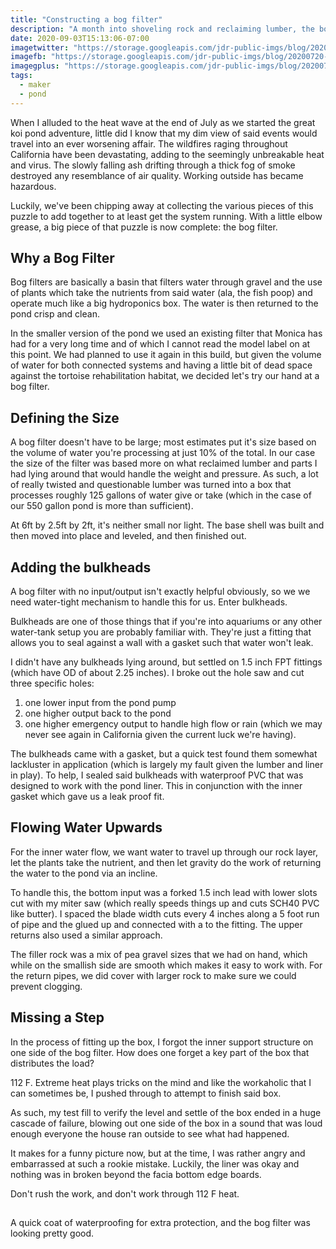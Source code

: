 ```yaml
---
title: "Constructing a bog filter"
description: "A month into shoveling rock and reclaiming lumber, the bog filter is setup for plumbing."
date: 2020-09-03T15:13:06-07:00
imagetwitter: "https://storage.googleapis.com/jdr-public-imgs/blog/20200720-trough-installed-800.jpg"
imagefb: "https://storage.googleapis.com/jdr-public-imgs/blog/20200720-trough-installed-800.jpg"
imagegplus: "https://storage.googleapis.com/jdr-public-imgs/blog/20200720-trough-installed-800.jpg"
tags:
  - maker
  - pond
---
```


When I alluded to the heat wave at the end of July as we started the great koi pond adventure, little did I know that my dim view of said events would travel into an ever worsening affair. The wildfires raging throughout California have been devastating, adding to the seemingly unbreakable heat and virus. The slowly falling ash drifting through a thick fog of smoke destroyed any resemblance of air quality. Working outside has became hazardous.

Luckily, we've been chipping away at collecting the various pieces of this puzzle to add together to at least get the system running. With a little elbow grease, a big piece of that puzzle is now complete: the bog filter.

## Why a Bog Filter

Bog filters are basically a basin that filters water through gravel and the use of plants which take the nutrients from said water (ala, the fish poop) and operate much like a big hydroponics box. The water is then returned to the pond crisp and clean.

In the smaller version of the pond we used an existing filter that Monica has had for a very long time and of which I cannot read the model label on at this point. We had planned to use it again in this build, but given the volume of water for both connected systems and having a little bit of dead space against the tortoise rehabilitation habitat, we decided let's try our hand at a bog filter.

## Defining the Size

A bog filter doesn't have to be large; most estimates put it's size based on the volume of water you're processing at just 10% of the total. In our case the size of the filter was based more on what reclaimed lumber and parts I had lying around that would handle the weight and pressure. As such, a lot of really twisted and questionable lumber was turned into a box that processes roughly 125 gallons of water give or take (which in the case of our 550 gallon pond is more than sufficient).

At 6ft by 2.5ft by 2ft, it's neither small nor light. The base shell was built and then moved into place and leveled, and then finished out.

## Adding the bulkheads

A bog filter with no input/output isn't exactly helpful obviously, so we we need water-tight mechanism to handle this for us. Enter bulkheads.

Bulkheads are one of those things that if you're into aquariums or any other water-tank setup you are probably familiar with. They're just a fitting that allows you to seal against a wall with a gasket such that water won't leak.

I didn't have any bulkheads lying around, but settled on 1.5 inch FPT fittings (which have OD of about 2.25 inches). I broke out the hole saw and cut three specific holes:

1. one lower input from the pond pump
2. one higher output back to the pond
3. one higher emergency output to handle high flow or rain (which we may never see again in California given the current luck we're having).

The bulkheads came with a gasket, but a quick test found them somewhat lackluster in application (which is largely my fault given the lumber and liner in play). To help, I sealed said bulkheads with waterproof PVC that was designed to work with the pond liner. This in conjunction with the inner gasket which gave us a leak proof fit.

## Flowing Water Upwards

For the inner water flow, we want water to travel up through our rock layer, let the plants take the nutrient, and then let gravity do the work of returning the water to the pond via an incline.

To handle this, the bottom input was a forked 1.5 inch lead with lower slots cut with my miter saw (which really speeds things up and cuts SCH40 PVC like butter). I spaced the blade width cuts every 4 inches along a 5 foot run of pipe and the glued up and connected with a to the fitting. The upper returns also used a similar approach.

The filler rock was a mix of pea gravel sizes that we had on hand, which while on the smallish side are smooth which makes it easy to work with. For the return pipes, we did cover with larger rock to make sure we could prevent clogging.

## Missing a Step

In the process of fitting up the box, I forgot the inner support structure on one side of the bog filter. How does one forget a key part of the box that distributes the load?

112 F. Extreme heat plays tricks on the mind and like the workaholic that I can sometimes be, I pushed through to attempt to finish said box.

As such, my test fill to verify the level and settle of the box ended in a huge cascade of failure, blowing out one side of the box in a sound that was loud enough everyone the house ran outside to see what had happened.

It makes for a funny picture now, but at the time, I was rather angry and embarrassed at such a rookie mistake. Luckily, the liner was okay and nothing was in broken beyond the facia bottom edge boards.

Don't rush the work, and don't work through 112 F heat.

##

A quick coat of waterproofing for extra protection, and the bog filter was looking pretty good.
